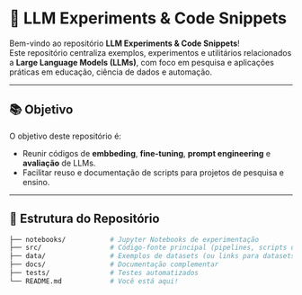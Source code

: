 # 🧠 LLM Experiments & Code Snippets

Bem-vindo ao repositório **LLM Experiments & Code Snippets**!  
Este repositório centraliza exemplos, experimentos e utilitários relacionados a **Large Language Models (LLMs)**, com foco em pesquisa e aplicações práticas em educação, ciência de dados e automação.

---

## 📚 Objetivo

O objetivo deste repositório é:

- Reunir códigos de **embbeding**, **fine-tuning**, **prompt engineering** e **avaliação** de LLMs.  
- Facilitar reuso e documentação de scripts para projetos de pesquisa e ensino.

---

## 📂 Estrutura do Repositório

```bash
├── notebooks/           # Jupyter Notebooks de experimentação
├── src/                 # Código-fonte principal (pipelines, scripts utilitários)
├── data/                # Exemplos de datasets (ou links para datasets públicos)
├── docs/                # Documentação complementar
├── tests/               # Testes automatizados
└── README.md            # Você está aqui!
